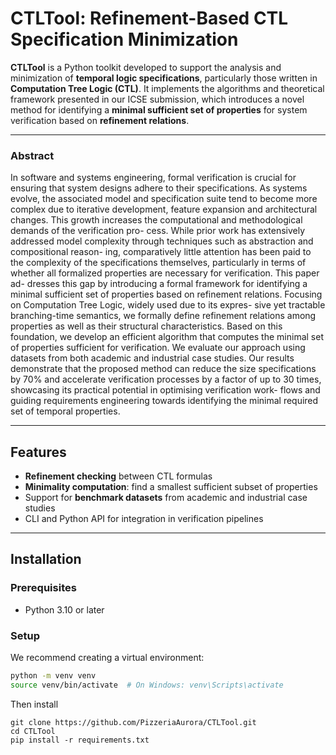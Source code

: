 # CTLTool: Refinement-Based CTL Specification Minimization

**CTLTool** is a Python toolkit developed to support the analysis and minimization of **temporal logic specifications**, particularly those written in **Computation Tree Logic (CTL)**. It implements the algorithms and theoretical framework presented in our ICSE submission, which introduces a novel method for identifying a **minimal sufficient set of properties** for system verification based on **refinement relations**.

---

### Abstract

In software and systems engineering, formal verification is crucial
for ensuring that system designs adhere to their specifications. As
systems evolve, the associated model and specification suite tend
to become more complex due to iterative development, feature
expansion and architectural changes. This growth increases the
computational and methodological demands of the verification pro-
cess. While prior work has extensively addressed model complexity
through techniques such as abstraction and compositional reason-
ing, comparatively little attention has been paid to the complexity
of the specifications themselves, particularly in terms of whether all
formalized properties are necessary for verification. This paper ad-
dresses this gap by introducing a formal framework for identifying
a minimal sufficient set of properties based on refinement relations.
Focusing on Computation Tree Logic, widely used due to its expres-
sive yet tractable branching-time semantics, we formally define
refinement relations among properties as well as their structural
characteristics. Based on this foundation, we develop an efficient
algorithm that computes the minimal set of properties sufficient for
verification. We evaluate our approach using datasets from both
academic and industrial case studies. Our results demonstrate that
the proposed method can reduce the size specifications by 70%
and accelerate verification processes by a factor of up to 30 times,
showcasing its practical potential in optimising verification work-
flows and guiding requirements engineering towards identifying
the minimal required set of temporal properties.

---

##  Features

- **Refinement checking** between CTL formulas
- **Minimality computation**: find a smallest sufficient subset of properties
- Support for **benchmark datasets** from academic and industrial case studies
- CLI and Python API for integration in verification pipelines

---

##  Installation

### Prerequisites

- Python 3.10 or later

### Setup

We recommend creating a virtual environment:

```bash
python -m venv venv
source venv/bin/activate  # On Windows: venv\Scripts\activate
```

Then install 
```
git clone https://github.com/PizzeriaAurora/CTLTool.git
cd CTLTool
pip install -r requirements.txt
```


